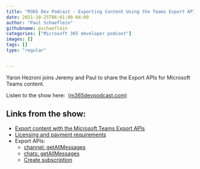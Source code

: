 ```yaml
---
title: "M365 Dev Podcast - Exporting Content Using the Teams Export API with Yaron Hezroni"
date: 2021-10-25T06:01:00-04:00
author: "Paul Schaeflein"
githubname: pschaeflein
categories: ["Microsoft 365 developer podcast"]
images: []
tags: []
type: "regular"


---
```


Yaron Hezroni joins Jeremy and Paul to share the Export APIs for
Microsoft Teams content.

Listen to the show here: 
[(m365devpodcast.com)](https://www.m365devpodcast.com/e/exporting-content-using-the-teams-export-api-with-yaron-hezroni/)

## Links from the show: 

-   [Export content with the Microsoft Teams Export
    APIs](https://docs.microsoft.com/en-us/microsoftteams/export-teams-content?WT.mc_id=M365-MVP-4025164)
-   [Licensing and payment
    requirements](https://docs.microsoft.com/en-us/graph/teams-licenses?WT.mc_id=M365-MVP-4025164)
-   Export APIs:
    -   [channel:
        getAllMessages](https://docs.microsoft.com/en-us/graph/api/channel-getallmessages?WT.mc_id=M365-MVP-4025164)
    -   [chats:
        getAllMessages](https://docs.microsoft.com/en-us/graph/api/chats-getallmessages?WT.mc_id=M365-MVP-4025164)
    -   [Create
        subscription](https://docs.microsoft.com/en-us/graph/api/subscription-post-subscriptions?view=graph-rest-1.0&tabs=http#chatmessage&WT.mc_id=M365-MVP-4025164)
